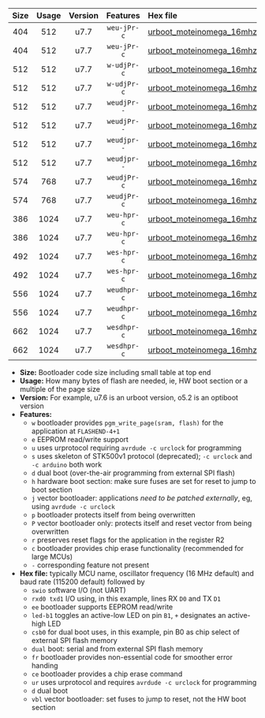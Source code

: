 |Size|Usage|Version|Features|Hex file|
|:-:|:-:|:-:|:-:|:--|
|404|512|u7.7|`weu-jPr-c`|[urboot_moteinomega_16mhz_230400bps_swio_rxd0_txd1_ee_led+d7_fr_ce_ur_vbl.hex](https://raw.githubusercontent.com/stefanrueger/urboot.hex/main/boards/moteinomega/fcpu_16mhz/230400_bps/urboot_moteinomega_16mhz_230400bps_swio_rxd0_txd1_ee_led+d7_fr_ce_ur_vbl.hex)|
|404|512|u7.7|`weu-jPr-c`|[urboot_moteinomega_16mhz_230400bps_swio_rxd2_txd3_ee_led+d7_fr_ce_ur_vbl.hex](https://raw.githubusercontent.com/stefanrueger/urboot.hex/main/boards/moteinomega/fcpu_16mhz/230400_bps/urboot_moteinomega_16mhz_230400bps_swio_rxd2_txd3_ee_led+d7_fr_ce_ur_vbl.hex)|
|512|512|u7.7|`w-udjPr-c`|[urboot_moteinomega_16mhz_230400bps_swio_rxd0_txd1_led+d7_csc7_dual_fr_ce_ur_vbl.hex](https://raw.githubusercontent.com/stefanrueger/urboot.hex/main/boards/moteinomega/fcpu_16mhz/230400_bps/urboot_moteinomega_16mhz_230400bps_swio_rxd0_txd1_led+d7_csc7_dual_fr_ce_ur_vbl.hex)|
|512|512|u7.7|`w-udjPr-c`|[urboot_moteinomega_16mhz_230400bps_swio_rxd2_txd3_led+d7_csc7_dual_fr_ce_ur_vbl.hex](https://raw.githubusercontent.com/stefanrueger/urboot.hex/main/boards/moteinomega/fcpu_16mhz/230400_bps/urboot_moteinomega_16mhz_230400bps_swio_rxd2_txd3_led+d7_csc7_dual_fr_ce_ur_vbl.hex)|
|512|512|u7.7|`weudjPr--`|[urboot_moteinomega_16mhz_230400bps_swio_rxd0_txd1_ee_led+d7_csc7_dual_ur_vbl.hex](https://raw.githubusercontent.com/stefanrueger/urboot.hex/main/boards/moteinomega/fcpu_16mhz/230400_bps/urboot_moteinomega_16mhz_230400bps_swio_rxd0_txd1_ee_led+d7_csc7_dual_ur_vbl.hex)|
|512|512|u7.7|`weudjPr--`|[urboot_moteinomega_16mhz_230400bps_swio_rxd2_txd3_ee_led+d7_csc7_dual_ur_vbl.hex](https://raw.githubusercontent.com/stefanrueger/urboot.hex/main/boards/moteinomega/fcpu_16mhz/230400_bps/urboot_moteinomega_16mhz_230400bps_swio_rxd2_txd3_ee_led+d7_csc7_dual_ur_vbl.hex)|
|512|512|u7.7|`weudjpr--`|[urboot_moteinomega_16mhz_230400bps_swio_rxd0_txd1_ee_led+d7_csc7_dual_fr_ur_vbl.hex](https://raw.githubusercontent.com/stefanrueger/urboot.hex/main/boards/moteinomega/fcpu_16mhz/230400_bps/urboot_moteinomega_16mhz_230400bps_swio_rxd0_txd1_ee_led+d7_csc7_dual_fr_ur_vbl.hex)|
|512|512|u7.7|`weudjpr--`|[urboot_moteinomega_16mhz_230400bps_swio_rxd2_txd3_ee_led+d7_csc7_dual_fr_ur_vbl.hex](https://raw.githubusercontent.com/stefanrueger/urboot.hex/main/boards/moteinomega/fcpu_16mhz/230400_bps/urboot_moteinomega_16mhz_230400bps_swio_rxd2_txd3_ee_led+d7_csc7_dual_fr_ur_vbl.hex)|
|574|768|u7.7|`weudjPr-c`|[urboot_moteinomega_16mhz_230400bps_swio_rxd0_txd1_ee_led+d7_csc7_dual_fr_ce_ur_vbl.hex](https://raw.githubusercontent.com/stefanrueger/urboot.hex/main/boards/moteinomega/fcpu_16mhz/230400_bps/urboot_moteinomega_16mhz_230400bps_swio_rxd0_txd1_ee_led+d7_csc7_dual_fr_ce_ur_vbl.hex)|
|574|768|u7.7|`weudjPr-c`|[urboot_moteinomega_16mhz_230400bps_swio_rxd2_txd3_ee_led+d7_csc7_dual_fr_ce_ur_vbl.hex](https://raw.githubusercontent.com/stefanrueger/urboot.hex/main/boards/moteinomega/fcpu_16mhz/230400_bps/urboot_moteinomega_16mhz_230400bps_swio_rxd2_txd3_ee_led+d7_csc7_dual_fr_ce_ur_vbl.hex)|
|386|1024|u7.7|`weu-hpr-c`|[urboot_moteinomega_16mhz_230400bps_swio_rxd0_txd1_ee_led+d7_fr_ce_ur.hex](https://raw.githubusercontent.com/stefanrueger/urboot.hex/main/boards/moteinomega/fcpu_16mhz/230400_bps/urboot_moteinomega_16mhz_230400bps_swio_rxd0_txd1_ee_led+d7_fr_ce_ur.hex)|
|386|1024|u7.7|`weu-hpr-c`|[urboot_moteinomega_16mhz_230400bps_swio_rxd2_txd3_ee_led+d7_fr_ce_ur.hex](https://raw.githubusercontent.com/stefanrueger/urboot.hex/main/boards/moteinomega/fcpu_16mhz/230400_bps/urboot_moteinomega_16mhz_230400bps_swio_rxd2_txd3_ee_led+d7_fr_ce_ur.hex)|
|492|1024|u7.7|`wes-hpr-c`|[urboot_moteinomega_16mhz_230400bps_swio_rxd0_txd1_ee_led+d7_fr_ce.hex](https://raw.githubusercontent.com/stefanrueger/urboot.hex/main/boards/moteinomega/fcpu_16mhz/230400_bps/urboot_moteinomega_16mhz_230400bps_swio_rxd0_txd1_ee_led+d7_fr_ce.hex)|
|492|1024|u7.7|`wes-hpr-c`|[urboot_moteinomega_16mhz_230400bps_swio_rxd2_txd3_ee_led+d7_fr_ce.hex](https://raw.githubusercontent.com/stefanrueger/urboot.hex/main/boards/moteinomega/fcpu_16mhz/230400_bps/urboot_moteinomega_16mhz_230400bps_swio_rxd2_txd3_ee_led+d7_fr_ce.hex)|
|556|1024|u7.7|`weudhpr-c`|[urboot_moteinomega_16mhz_230400bps_swio_rxd0_txd1_ee_led+d7_csc7_dual_fr_ce_ur.hex](https://raw.githubusercontent.com/stefanrueger/urboot.hex/main/boards/moteinomega/fcpu_16mhz/230400_bps/urboot_moteinomega_16mhz_230400bps_swio_rxd0_txd1_ee_led+d7_csc7_dual_fr_ce_ur.hex)|
|556|1024|u7.7|`weudhpr-c`|[urboot_moteinomega_16mhz_230400bps_swio_rxd2_txd3_ee_led+d7_csc7_dual_fr_ce_ur.hex](https://raw.githubusercontent.com/stefanrueger/urboot.hex/main/boards/moteinomega/fcpu_16mhz/230400_bps/urboot_moteinomega_16mhz_230400bps_swio_rxd2_txd3_ee_led+d7_csc7_dual_fr_ce_ur.hex)|
|662|1024|u7.7|`wesdhpr-c`|[urboot_moteinomega_16mhz_230400bps_swio_rxd0_txd1_ee_led+d7_csc7_dual_fr_ce.hex](https://raw.githubusercontent.com/stefanrueger/urboot.hex/main/boards/moteinomega/fcpu_16mhz/230400_bps/urboot_moteinomega_16mhz_230400bps_swio_rxd0_txd1_ee_led+d7_csc7_dual_fr_ce.hex)|
|662|1024|u7.7|`wesdhpr-c`|[urboot_moteinomega_16mhz_230400bps_swio_rxd2_txd3_ee_led+d7_csc7_dual_fr_ce.hex](https://raw.githubusercontent.com/stefanrueger/urboot.hex/main/boards/moteinomega/fcpu_16mhz/230400_bps/urboot_moteinomega_16mhz_230400bps_swio_rxd2_txd3_ee_led+d7_csc7_dual_fr_ce.hex)|

- **Size:** Bootloader code size including small table at top end
- **Usage:** How many bytes of flash are needed, ie, HW boot section or a multiple of the page size
- **Version:** For example, u7.6 is an urboot version, o5.2 is an optiboot version
- **Features:**
  + `w` bootloader provides `pgm_write_page(sram, flash)` for the application at `FLASHEND-4+1`
  + `e` EEPROM read/write support
  + `u` uses urprotocol requiring `avrdude -c urclock` for programming
  + `s` uses skeleton of STK500v1 protocol (deprecated); `-c urclock` and `-c arduino` both work
  + `d` dual boot (over-the-air programming from external SPI flash)
  + `h` hardware boot section: make sure fuses are set for reset to jump to boot section
  + `j` vector bootloader: applications *need to be patched externally*, eg, using `avrdude -c urclock`
  + `p` bootloader protects itself from being overwritten
  + `P` vector bootloader only: protects itself and reset vector from being overwritten
  + `r` preserves reset flags for the application in the register R2
  + `c` bootloader provides chip erase functionality (recommended for large MCUs)
  + `-` corresponding feature not present
- **Hex file:** typically MCU name, oscillator frequency (16 MHz default) and baud rate (115200 default) followed by
  + `swio` software I/O (not UART)
  + `rxd0 txd1` I/O using, in this example, lines RX `D0` and TX `D1`
  + `ee` bootloader supports EEPROM read/write
  + `led-b1` toggles an active-low LED on pin `B1`, `+` designates an active-high LED
  + `csb0` for dual boot uses, in this example, pin B0 as chip select of external SPI flash memory
  + `dual` boot: serial and from external SPI flash memory
  + `fr` bootloader provides non-essential code for smoother error handing
  + `ce` bootloader provides a chip erase command
  + `ur` uses urprotocol and requires `avrdude -c urclock` for programming
  + `d` dual boot
  + `vbl` vector bootloader: set fuses to jump to reset, not the HW boot section
